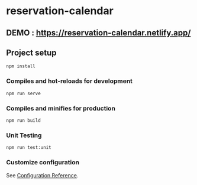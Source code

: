 # reservation-calendar

## DEMO : https://reservation-calendar.netlify.app/

## Project setup

```
npm install
```

### Compiles and hot-reloads for development

```
npm run serve
```

### Compiles and minifies for production

```
npm run build
```

### Unit Testing

```
npm run test:unit
```

### Customize configuration

See [Configuration Reference](https://cli.vuejs.org/config/).
